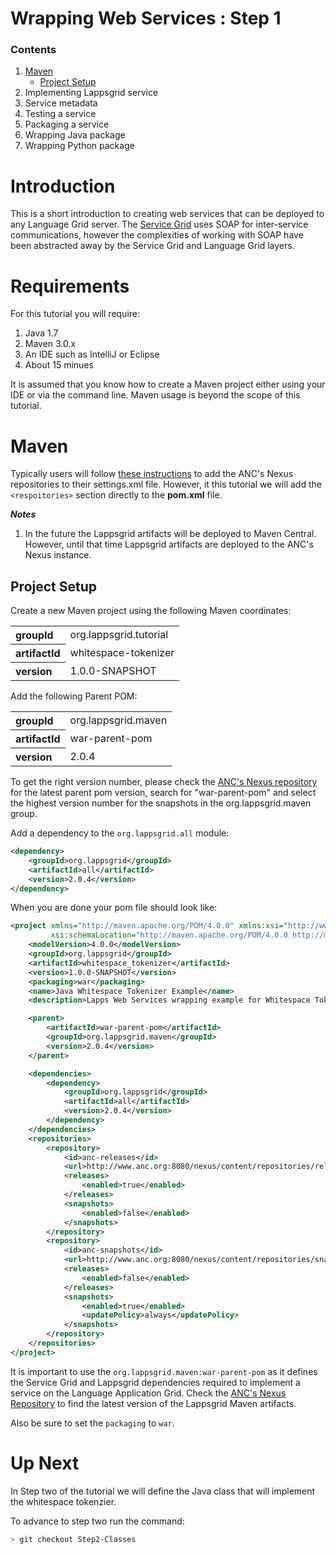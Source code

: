 Wrapping Web Services : Step 1
=====================

### Contents

1. [Maven](#maven)
    - [Project Setup](#project-setup)
1. Implementing Lappsgrid service
1. Service metadata
1. Testing a service
1. Packaging a service
1. Wrapping Java package
1. Wrapping Python package

# Introduction

This is a short introduction to creating web services that can be deployed to
any Language Grid server.  The [Service Grid](http://servicegrid.net/en/index.html) uses
SOAP for inter-service communications, however the complexities of working with SOAP
have been abstracted away by the Service Grid and Language Grid layers.

# Requirements

For this tutorial you will require:

1. Java 1.7
1. Maven 3.0.x
1. An IDE such as IntelliJ or Eclipse
1. About 15 minues

It is assumed that you know how to create a Maven project either using your IDE or via
the command line.  Maven usage is beyond the scope of this tutorial.

# Maven

Typically users will follow [these instructions](http://lapps.github.io/Maven.html)
to add the ANC's Nexus repositories to their settings.xml file.  However, it this
tutorial we will add the `<respoitories>` section directly to the **pom.xml** file.

***Notes***

1. In the future the Lappsgrid artifacts will be deployed to Maven Central.  However,
until that time Lappsgrid artifacts are deployed to the ANC's Nexus instance.

## Project Setup

Create a new Maven project using the following Maven coordinates:

<table>
    <tbody>
        <tr>
            <th align="left">groupId</th>
            <td>org.lappsgrid.tutorial</td>
        </tr>
        <tr>
            <th align="left">artifactId</th>
            <td>whitespace-tokenizer</td>
        </tr>
        <tr>
            <th align="left">version</th>
            <td>1.0.0-SNAPSHOT</td>
        </tr>
    </tbody>
</table>

Add the following Parent POM:

<table>
    <tbody>
        <tr>
            <th align="left">groupId</th>
            <td>org.lappsgrid.maven</td>
        </tr>
        <tr>
            <th align="left">artifactId</th>
            <td>war-parent-pom</td>
        </tr>
        <tr>
            <th align="left">version</th>
            <td>2.0.4</td>
        </tr>
    </tbody>
</table>

To get the right version number, please check the [ANC's Nexus repository](http://www.anc.org:8080/nexus) for the 
latest parent pom version, search for "war-parent-pom" and select the highest version number for the snapshots in the org.lappsgrid.maven group.

Add a dependency to the `org.lappsgrid.all` module:

```xml
<dependency>
    <groupId>org.lappsgrid</groupId>
    <artifactId>all</artifactId>
    <version>2.0.4</version>
</dependency>
```
When you are done your pom file should look like:

```xml
<project xmlns="http://maven.apache.org/POM/4.0.0" xmlns:xsi="http://www.w3.org/2001/XMLSchema-instance"
         xsi:schemaLocation="http://maven.apache.org/POM/4.0.0 http://maven.apache.org/xsd/maven-4.0.0.xsd">
    <modelVersion>4.0.0</modelVersion>
    <groupId>org.lappsgrid</groupId>
    <artifactId>whitespace_tokenizer</artifactId>
    <version>1.0.0-SNAPSHOT</version>
    <packaging>war</packaging>
    <name>Java Whitespace Tokenizer Example</name>
    <description>Lapps Web Services wrapping example for Whitespace Tokenizer</description>

    <parent>
        <artifactId>war-parent-pom</artifactId>
        <groupId>org.lappsgrid.maven</groupId>
        <version>2.0.4</version>
    </parent>

    <dependencies>
        <dependency>
            <groupId>org.lappsgrid</groupId>
            <artifactId>all</artifactId>
            <version>2.0.4</version>
        </dependency>
    </dependencies>
    <repositories>
        <repository>
            <id>anc-releases</id>
            <url>http://www.anc.org:8080/nexus/content/repositories/releases/</url>
            <releases>
                <enabled>true</enabled>
            </releases>
            <snapshots>
                <enabled>false</enabled>
            </snapshots>
        </repository>
        <repository>
            <id>anc-snapshots</id>
            <url>http://www.anc.org:8080/nexus/content/repositories/snapshots/</url>
            <releases>
                <enabled>false</enabled>
            </releases>
            <snapshots>
                <enabled>true</enabled>
                <updatePolicy>always</updatePolicy>
            </snapshots>
        </repository>
    </repositories>
</project>
```

It is important to use the `org.lappsgrid.maven:war-parent-pom` as it defines the
Service Grid and Lappsgrid dependencies required to implement a service on the Language 
Application Grid. Check the [ANC's Nexus Repository](http://www.anc.org:8080/nexus/index.html#nexus-search;quick~org.lappsgrid.maven) to
find the latest version of the Lappsgrid Maven artifacts.

Also be sure to set the `packaging` to `war`.

# Up Next

In Step two of the tutorial we will define the Java class that will implement the 
whitespace tokenzier.

To advance to step two run the command:

```bash
> git checkout Step2-Classes
```
